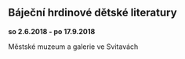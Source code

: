 ## Báječní hrdinové dětské literatury

**so 2.6.2018 - po 17.9.2018**

Městské muzeum a galerie ve Svitavách